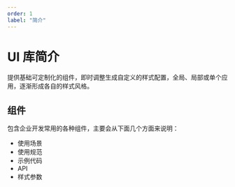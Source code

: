 ```yaml
---
order: 1
label: "简介"
---
```


# UI 库简介

提供基础可定制化的组件，即时调整生成自定义的样式配置，全局、局部或单个应用，逐渐形成各自的样式风格。

## 组件

包含企业开发常用的各种组件，主要会从下面几个方面来说明：

-   使用场景
-   使用规范
-   示例代码
-   API
-   样式参数
